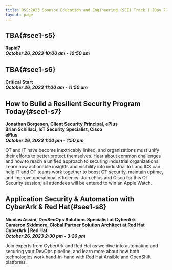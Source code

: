 ```yaml
---
title: RSS:2023 Sponsor Education and Engineering (SEE) Track 1 (Day 2)
layout: page
---
```

## TBA{#see1-s5}
**Rapid7<br>
*October 26, 2023 10:00 am - 10:50 am***

## TBA{#see1-s6}
**Critical Start<br>
*October 26, 2023 11:00 am - 11:50 am***

## How to Build a Resilient Security Program Today{#see1-s7}
**Jonathan Borgesen, Client Security Principal, ePlus<br>
Brian Schillaci, IoT Security Specialist, Cisco<br>
ePlus<br>
*October 26, 2023 1:00 pm - 1:50 pm***

OT and IT have become inextricably linked, and organizations must unify their efforts to better protect themselves. Hear about common challenges and how to reach a unified approach to securing industrial organizations. Learn how actionable insights and visibility into industrial IoT and ICS can help IT and OT teams work together to boost OT security, maintain uptime, and improve operational efficiency.  Join ePlus and Cisco for this OT Security session; all attendees will be entered to win an Apple Watch.

## Application Security & Automation with CyberArk & Red Hat{#see1-s8}
**Nicolas Assini, DevSecOps Solutions Specialist at CyberArk<br>
Cameron Skidmore, Global Partner Solution Architect at Red Hat<br>
CyberArk | Red Hat<br>
*October 26, 2023 2:30 pm - 3:20 pm***

Join experts from CyberArk and Red Hat as we dive into automating and securing your DevOps pipeline, and learn more about how both technologies work hand-in-hand with Red Hat Ansible and OpenShift platforms.